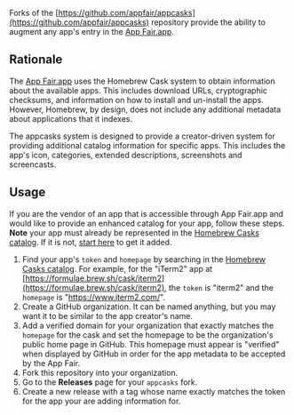 Forks of the [https://github.com/appfair/appcasks](https://github.com/appfair/appcasks) repository provide the ability to augment any app's entry in the [App Fair.app](https://www.appfair.app).

## Rationale

The [App Fair.app](https://www.appfair.app) uses the Homebrew Cask system to obtain information about the available apps. This includes download URLs, cryptographic checksums, and information on how to install and un-install the apps. However, Homebrew, by design, does not include any additional metadata about applications that it indexes.

The appcasks system is designed to provide a creator-driven system for providing additional catalog information for specific apps. This includes the app's icon, categories, extended descriptions, screenshots and screencasts.

## Usage

If you are the vendor of an app that is accessible through App Fair.app and would like to provide an enhanced catalog for your app, follow these steps. **Note** your app must already be represented in the [Homebrew Casks catalog](https://formulae.brew.sh/cask/). If it is not, [start here](https://docs.brew.sh/Acceptable-Casks) to get it added.

1. Find your app's `token` and `homepage` by searching in the [Homebrew Casks catalog](https://formulae.brew.sh/cask/). For example, for the "iTerm2" app at [https://formulae.brew.sh/cask/iterm2](https://formulae.brew.sh/cask/iterm2), the `token` is "iterm2" and the `homepage` is "https://www.iterm2.com/".
2. Create a GitHub organization. It can be named anything, but you may want it to be similar to the app creator's name.
3. Add a verified domain for your organization that exactly matches the `homepage` for the cask and set the homepage to be the organization's public home page in GitHub. This homepage must appear is "verified" when displayed by GitHub in order for the app metadata to be accepted by the App Fair.
4. Fork this repository into your organization.
5. Go to the **Releases** page for your `appcasks` fork. 
6. Create a new release with a tag whose name exactly matches the token for the app your are adding information for.
